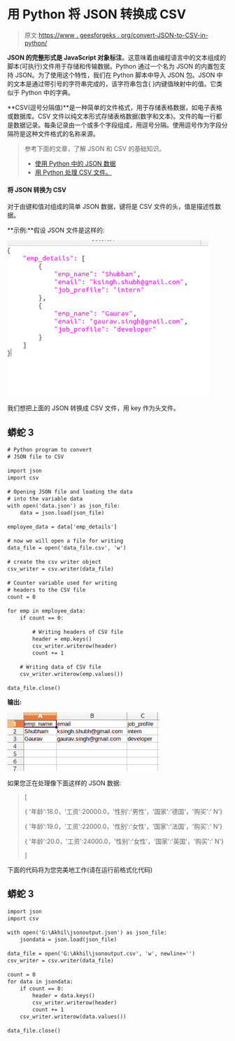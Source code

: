 # 用 Python 将 JSON 转换成 CSV

> 原文:[https://www . geesforgeks . org/convert-JSON-to-CSV-in-python/](https://www.geeksforgeeks.org/convert-json-to-csv-in-python/)

**JSON 的完整形式是 JavaScript 对象标注**。这意味着由编程语言中的文本组成的脚本(可执行)文件用于存储和传输数据。Python 通过一个名为 JSON 的内置包支持 JSON。为了使用这个特性，我们在 Python 脚本中导入 JSON 包。JSON 中的文本是通过带引号的字符串完成的，该字符串包含{ }内键值映射中的值。它类似于 Python 中的字典。

**CSV(逗号分隔值)**是一种简单的文件格式，用于存储表格数据，如电子表格或数据库。CSV 文件以纯文本形式存储表格数据(数字和文本)。文件的每一行都是数据记录。每条记录由一个或多个字段组成，用逗号分隔。使用逗号作为字段分隔符是这种文件格式的名称来源。

> 参考下面的文章，了解 JSON 和 CSV 的基础知识。
> 
> *   [使用 Python 中的 JSON 数据](https://www.geeksforgeeks.org/working-with-json-data-in-python/)
> *   [用 Python 处理 CSV 文件。](https://www.geeksforgeeks.org/working-csv-files-python/)

#### 将 JSON 转换为 CSV

对于由键和值对组成的简单 JSON 数据，键将是 CSV 文件的头，值是描述性数据。

**示例:**假设 JSON 文件是这样的:

![python-json-to-csv](img/bcd92b645c71a65e92c2a601c8f216ad.png)

我们想把上面的 JSON 转换成 CSV 文件，用 key 作为头文件。

## 蟒蛇 3

```
# Python program to convert
# JSON file to CSV

import json
import csv

# Opening JSON file and loading the data
# into the variable data
with open('data.json') as json_file:
    data = json.load(json_file)

employee_data = data['emp_details']

# now we will open a file for writing
data_file = open('data_file.csv', 'w')

# create the csv writer object
csv_writer = csv.writer(data_file)

# Counter variable used for writing
# headers to the CSV file
count = 0

for emp in employee_data:
    if count == 0:

        # Writing headers of CSV file
        header = emp.keys()
        csv_writer.writerow(header)
        count += 1

    # Writing data of CSV file
    csv_writer.writerow(emp.values())

data_file.close()
```

**输出:**

![python-json-to-csv-output](img/7ec7bcf1250e95e68786ce1cd878d6ca.png)

如果您正在处理像下面这样的 JSON 数据:

> [
> 
> { '年龄':18.0，'工资':20000.0，'性别':'男性'，'国家':'德国'，'购买':' N'}
> 
> { '年龄':19.0，'工资':22000.0，'性别':'女性'，'国家':'法国'，'购买':' N'}
> 
> { '年龄':20.0，'工资':24000.0，'性别':'女性'，'国家':'英国'，'购买':' N'}
> 
> ]

下面的代码将为您完美地工作(请在运行前格式化代码)

## 蟒蛇 3

```
import json
import csv

with open('G:\Akhil\jsonoutput.json') as json_file:
    jsondata = json.load(json_file)

data_file = open('G:\Akhil\jsonoutput.csv', 'w', newline='')
csv_writer = csv.writer(data_file)

count = 0
for data in jsondata:
    if count == 0:
        header = data.keys()
        csv_writer.writerow(header)
        count += 1
    csv_writer.writerow(data.values())

data_file.close()
```